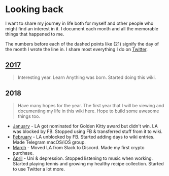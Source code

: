 # Looking back
I want to share my journey in life both for myself and other people who might find an interest in it. I document each month and all the memorable things that happened to me.

The numbers before each of the dashed points like (21) signify the day of the month I wrote the line in. I share most everything I do on [Twitter](https://twitter.com/nikitavoloboev).

## [2017](2017/2017.md)
> Interesting year. Learn Anything was born. Started doing this wiki.

## 2018
> Have many hopes for the year. The first year that I will be viewing and documenting my life in this wiki here. Hope to build some awesome things too.

- [January](2018/2018-january.md) - LA got nominated for Golden Kitty award but didn't win. LA was blocked by FB. Stopped using FB & transferred stuff from it to wiki.
- [February](2018/2018-february.md) - LA unblocked by FB. Started adding days to wiki entries. Made Telegram macOS/iOS group.
- [March](2018/2018-march.md) - Moved LA from Slack to Discord. Made my first crypto purchase.
- [April](2018/2018-april.md) - Uni & depression. Stopped listening to music when working. Started playing tennis and growing my healthy recipe collection. Started to use Twitter a lot more.